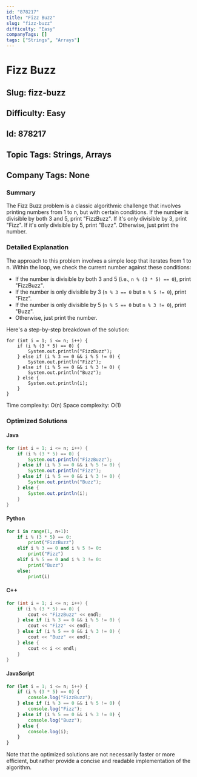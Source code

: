 ```yaml
---
id: "878217"
title: "Fizz Buzz"
slug: "fizz-buzz"
difficulty: "Easy"
companyTags: []
tags: ["Strings", "Arrays"]
---
```


# Fizz Buzz
## Slug: fizz-buzz
## Difficulty: Easy
## Id: 878217
## Topic Tags: Strings, Arrays
## Company Tags: None

### Summary
The Fizz Buzz problem is a classic algorithmic challenge that involves printing numbers from 1 to n, but with certain conditions. If the number is divisible by both 3 and 5, print "FizzBuzz". If it's only divisible by 3, print "Fizz". If it's only divisible by 5, print "Buzz". Otherwise, just print the number.

### Detailed Explanation
The approach to this problem involves a simple loop that iterates from 1 to n. Within the loop, we check the current number against these conditions:

* If the number is divisible by both 3 and 5 (i.e., `n % (3 * 5) == 0`), print "FizzBuzz".
* If the number is only divisible by 3 (`n % 3 == 0` but `n % 5 != 0`), print "Fizz".
* If the number is only divisible by 5 (`n % 5 == 0` but `n % 3 != 0`), print "Buzz".
* Otherwise, just print the number.

Here's a step-by-step breakdown of the solution:
```
for (int i = 1; i <= n; i++) {
    if (i % (3 * 5) == 0) {
        System.out.println("FizzBuzz");
    } else if (i % 3 == 0 && i % 5 != 0) {
        System.out.println("Fizz");
    } else if (i % 5 == 0 && i % 3 != 0) {
        System.out.println("Buzz");
    } else {
        System.out.println(i);
    }
}
```
Time complexity: O(n)
Space complexity: O(1)

### Optimized Solutions

#### Java
```java
for (int i = 1; i <= n; i++) {
    if (i % (3 * 5) == 0) {
        System.out.println("FizzBuzz");
    } else if (i % 3 == 0 && i % 5 != 0) {
        System.out.println("Fizz");
    } else if (i % 5 == 0 && i % 3 != 0) {
        System.out.println("Buzz");
    } else {
        System.out.println(i);
    }
}
```

#### Python
```python
for i in range(1, n+1):
    if i % (3 * 5) == 0:
        print("FizzBuzz")
    elif i % 3 == 0 and i % 5 != 0:
        print("Fizz")
    elif i % 5 == 0 and i % 3 != 0:
        print("Buzz")
    else:
        print(i)
```

#### C++
```cpp
for (int i = 1; i <= n; i++) {
    if (i % (3 * 5) == 0) {
        cout << "FizzBuzz" << endl;
    } else if (i % 3 == 0 && i % 5 != 0) {
        cout << "Fizz" << endl;
    } else if (i % 5 == 0 && i % 3 != 0) {
        cout << "Buzz" << endl;
    } else {
        cout << i << endl;
    }
}
```

#### JavaScript
```javascript
for (let i = 1; i <= n; i++) {
    if (i % (3 * 5) == 0) {
        console.log("FizzBuzz");
    } else if (i % 3 == 0 && i % 5 != 0) {
        console.log("Fizz");
    } else if (i % 5 == 0 && i % 3 != 0) {
        console.log("Buzz");
    } else {
        console.log(i);
    }
}
```

Note that the optimized solutions are not necessarily faster or more efficient, but rather provide a concise and readable implementation of the algorithm.